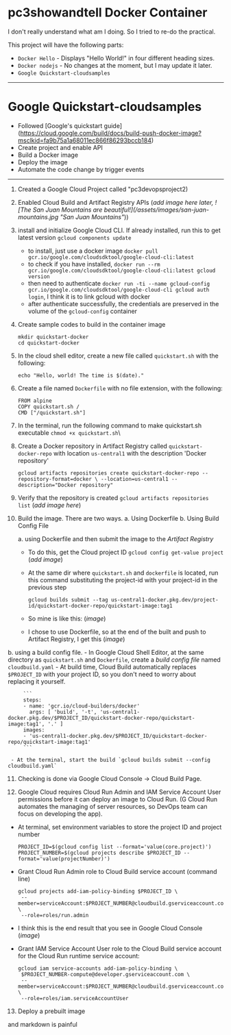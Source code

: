 # pc3showandtell Docker Container

I don't really understand what am I doing. So I tried to re-do the practical.

This project will have the following parts:
- `Docker Hello` - Displays "Hello World!" in four different heading sizes.
- `Docker nodejs` - No changes at the moment, but I may update it later.
- `Google Quickstart-cloudsamples`

<hr />

# Google Quickstart-cloudsamples

- Followed [Google's quickstart guide] (https://cloud.google.com/build/docs/build-push-docker-image?msclkid=fa9b75a1a68011ec866f86293bccb184)
- Create project and enable API
- Build a Docker image
- Deploy the image
- Automate the code change by trigger events

<hr />

1. Created a Google Cloud Project called "pc3devopsproject2)
2. Enabled Cloud Build and Artifact Registry APIs (*add image here later, ![The San Juan Mountains are beautiful!](/assets/images/san-juan-mountains.jpg "San Juan Mountains"*))
3. install and initialize Google Cloud CLI. If already installed, run this to get latest version `gcloud components update`
   - to install, just use a docker image `docker pull gcr.io/google.com/cloudsdktool/google-cloud-cli:latest`
   - to check if you have installed, `docker run --rm gcr.io/google.com/cloudsdktool/google-cloud-cli:latest gcloud version`
   - then need to authenticate `docker run -ti --name gcloud-config gcr.io/google.com/cloudsdktool/google-cloud-cli gcloud auth login`, I think it is to link gcloud with docker
   - after authenticate successfully, the credentials are preserved in the volume of the `gcloud-config` container

4. Create sample codes to build in the container image
   ```
   mkdir quickstart-docker
   cd quickstart-docker
   ```

5. In the cloud shell editor, create a new file called `quickstart.sh` with the following:

   ```
   echo "Hello, world! The time is $(date)."
   ```
   
6. Create a file named `Dockerfile` with no file extension, with the following:

   ```
   FROM alpine
   COPY quickstart.sh /
   CMD ["/quickstart.sh"]
   ```

7. In the terminal, run the following command to make quickstart.sh executable `chmod +x quickstart.sh`\

8. Create a Docker repository in Artifact Registry called `quickstart-docker-repo` with location `us-central1` with the description 'Docker repository'

   ```
   gcloud artifacts repositories create quickstart-docker-repo --repository-format=docker \ --location=us-central1 --description="Docker repository"
   ```

9. Verify that the repository is created `gcloud artifacts repositories list` (*add image here*)
10. Build the image. There are two ways.
    a. Using Dockerfile
    b. Using Build Config File

    a. using Dockerfile and then submit the image to the *Artifact Registry*
    - To do this, get the Cloud project ID `gcloud config get-value project` (*add image*)
    - At the same dir where `quickstart.sh` and `dockerfile` is located, run this command substituting the project-id with your project-id in the previous step
   
      ```
      gcloud builds submit --tag us-central1-docker.pkg.dev/project-id/quickstart-docker-repo/quickstart-image:tag1
      ```

    - So mine is like this: (*image*)
      
    - I chose to use Dockerfile, so at the end of the built and push to Artifact Registry, I get this (*image*)

   b. using a build config file.
    - In Google Cloud Shell Editor, at the same directory as `quickstart.sh` and `Dockerfile`, create a *build config file* named `cloudbuild.yaml`
    - At build time, Cloud Build automatically replaces `$PROJECT_ID` with your project ID, so you don't need to worry about replacing it yourself.

         ```
         steps:
         - name: 'gcr.io/cloud-builders/docker'
           args: [ 'build', '-t', 'us-central1-docker.pkg.dev/$PROJECT_ID/quickstart-docker-repo/quickstart-image:tag1', '.' ]
         images:
         - 'us-central1-docker.pkg.dev/$PROJECT_ID/quickstart-docker-repo/quickstart-image:tag1'
         ```

     - At the terminal, start the build `gcloud builds submit --config cloudbuild.yaml`
      
11. Checking is done via Google Cloud Console -> Cloud Build Page.
 
12. Google Cloud requires Cloud Run Admin and IAM Service Account User permissions before it can deploy an image to Cloud Run. (G Cloud Run automates the managing of server resources, so DevOps team can focus on developing the app).

   - At terminal, set environment variables to store the project ID and project number
   
      ```
      PROJECT_ID=$(gcloud config list --format='value(core.project)')
      PROJECT_NUMBER=$(gcloud projects describe $PROJECT_ID --format='value(projectNumber)')
      ```

   - Grant Cloud Run Admin role to Cloud Build service account (command line)
   
      ```
      gcloud projects add-iam-policy-binding $PROJECT_ID \
       --member=serviceAccount:$PROJECT_NUMBER@cloudbuild.gserviceaccount.com \
       --role=roles/run.admin
      ```
   
   - I think this is the end result that you see in Google Cloud Console
   (*image*)
   
   - Grant IAM Service Account User role to the Cloud Build service account for the Cloud Run runtime service account:
   
      ```
      gcloud iam service-accounts add-iam-policy-binding \
       $PROJECT_NUMBER-compute@developer.gserviceaccount.com \
       --member=serviceAccount:$PROJECT_NUMBER@cloudbuild.gserviceaccount.com \
       --role=roles/iam.serviceAccountUser
      ```
   
13. Deploy a prebuilt image


and markdown is painful


 
